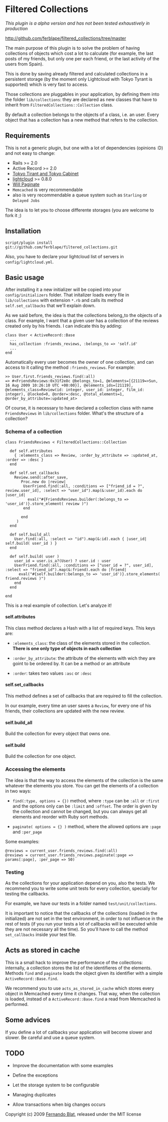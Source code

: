 # Filtered Collections

_This plugin is a alpha version and has not been tested exhaustively in production_

http://github.com/ferblape/filtered_collections/tree/master

The main purpose of this plugin is to solve the problem of having collections of objects which cost a lot to calculate (for example, the last posts of my friends, but only one per each friend, or the last activity of the users from Spain). 

This is done by saving already filtered and calculated collections in a persistent storage (by the moment only Lightcloud with Tokyo Tyrant is supported) which is very fast to access.

Those collections are pluggables in your application, by defining them into the folder `lib/collections`: they are declared as new classes that have to inherit from `FilteredCollections::Collection` class.

By default a collection belongs to the objects of a class, i.e. an user. Every object that has a collection has a new method that refers to the collection.

## Requirements

This is not a generic plugin, but one with a lot of dependencies (opinions :D) and not easy to change:

  - Rails >= 2.0
  - Active Record >= 2.0
  - [Tokyo Tirant and Tokyo Cabinet](http://tokyocabinet.sourceforge.net/tyrantdoc/)
  - [lightcloud](http://github.com/mitchellh/lightcloud/tree/master) >= 0.8.0
  - [Will Paginate](http://github.com/mislav/will_paginate/tree/master)
  - `Memcached` is very recommendable
  - also is very recommendable a queue system such as `Starling` or `Delayed Jobs`
  
The idea is to let you to choose differente storages (you are welcome to fork it ;)

## Installation

    script/plugin install git://github.com/ferblape/filtered_collections.git
    
Also, you have to declare your lightcloud list of servers in `config/lightcloud.yml`.
    
## Basic usage
    
After installing it a new initializer will be copied into your `config/initializers` folder. That initalizer loads every file in `lib/collections` with extension `*.rb` and calls its method `self.set_callbacks` that we'll explain down.

As we said before, the idea is that the collections belong_to the objects of a class. For example, I want that a given user has a collection of the reviews created only by his friends. I can indicate this by adding:

    class User < ActiveRecord::Base
      ...
      has_collection :friends_reviews, :belongs_to => 'self.id'
      ...
    end

Automatically every user becomes the owner of one collection, and can access to it calling the method `:friends_reviews`. For example:

    >> User.first.friends_reviews.find(:all)
    => #<FriendsReviews:0x31f2e8c @belongs_to=1, @elements=[{21119=>Sun, 16 Aug 2009 10:26:10 UTC +00:00}], @elements_ids=[21119], @elements_class=Review(id: integer, user_id: integer, film_id: integer), @locked=0, @order=:desc, @total_elements=1, @order_by_attribute=:updated_at>
    
Of course, it is necessary to have declared a collection class with name `FriendsReviews` in `lib/collections` folder. What's the structure of a collection?

### Schema of a collection

    class FriendsReviews < FilteredCollections::Collection
  
      def self.attributes
        { :elements_class => Review, :order_by_attribute => :updated_at, :order => :desc }
      end
    
      def self.set_callbacks
        Review.send(:after_save, 
           Proc.new do |review|
            UserFriend.find(:all, :conditions => ["friend_id = ?", review.user_id], :select => "user_id").map(&:user_id).each do |user_id|
              eval("#{FriendsReviews.builder(:belongs_to => 'user_id')}.store_element( review )")
            end
            
           end
         )
      end
  
      def self.build_all
        User.find(:all, :select => "id").map(&:id).each { |user_id| self.build( user_id ) }
      end

      def self.build( user )
        user_id = user.is_a?(User) ? user.id : user
        UserFriend.find(:all, :conditions => ["user_id = ?", user_id], :select => "friend_id").map(&:friend).each do |friend|
          eval("#{self.builder(:belongs_to => 'user_id')}.store_elements( friend.reviews )")
        end
      end
  
    end
    
This is a real example of collection. Let's analyze it!

#### self.attributes

This class method declares a Hash with a list of required keys. This keys are:

  - `:elements_class`: the class of the elements stored in the collection. **There is one only type of objects in each collection**

  - `:order_by_attribute`: the attribute of the elements with wich they are goint to be ordered by. It can be a method or an attribute

  - `:order`: takes two values `:asc` or `:desc`
  
#### self.set_callbacks

This method defines a set of callbacks that are required to fill the collection.

In our example, every time an user saves a `Review`, for every one of his friends, their collections are updated with the new review.  

#### self.build_all

Build the collection for every object that owns one.

#### self.build

Build the collection for one object.


### Accessing the elements

The idea is that the way to access the elements of the collection is the same whatever the elements you store. You can get the elements of a collection in two ways:

  - `find(:type, options = {})` method, where `:type` can be `:all` or `:first` and the options only can be `:limit` and `:offset`. The order is given by the collection and cannot be changed, but you can always get all elements and reorder with Ruby sort methods.
  
  - `paginate( options = {} )` method, where the allowed options are `:page` and `:per_page`
  
Some examples:

    @reviews = current_user.friends_reviews.find(:all)
    @reviews = current_user.friends_reviews.paginate(:page => params[:page], :per_page => 50)
    

### Testing

As the collections for your application depend on you, also the tests. We recommend you to write some unit tests for every collection, specially for testing the callbacks.

For example, we have our tests in a folder named `test/unit/collections`.

It is important to notice that the callbacks of the collections (loaded in the initialized) are not set in the test environment, in order to not influence in the rest of tests (if you run your tests a lot of callbacks will be executed while they are not necessary all the time). So you'll have to call the method `set_callbacks` inside your test file.

## Acts as stored in cache

This is a small hack to improve the performance of the collections: internally, a collection stores the list of the identifieres of the elements. Methods `find` and `paginate` loads the object given its identifier with a simple `ActiveRecord::Base.find`.

We recommend you to use `acts_as_stored_in_cache` which stores every object in Memcached every time it changes. That way, when the collection is loaded, instead of a `ActiveRecord::Base.find` a read from Memcached is performed.

## Some advices

If you define a lot of callbacks your application will become slower and slower. Be careful and use a queue system.


## TODO

  - Improve the documentation with some examples

  - Define the exceptions
  
  - Let the storage system to be configurable

  - Managing duplicates
  
  - Allow transactions when big changes occurs

Copyright (c) 2009 [Fernando Blat](http://www.inwebwetrust.net), released under the MIT license